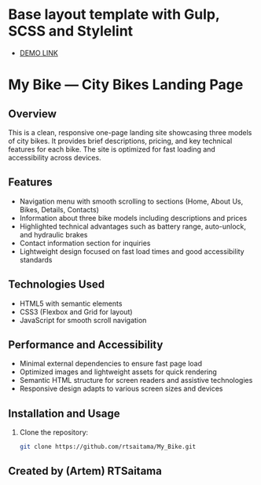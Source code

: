 # Base layout template with Gulp, SCSS and Stylelint
  - [DEMO LINK](https://RTSaitama.github.io/My_Bike/)

# My Bike — City Bikes Landing Page

## Overview
This is a clean, responsive one-page landing site showcasing three models of city bikes. It provides brief descriptions, pricing, and key technical features for each bike. The site is optimized for fast loading and accessibility across devices.

## Features
- Navigation menu with smooth scrolling to sections (Home, About Us, Bikes, Details, Contacts)
- Information about three bike models including descriptions and prices
- Highlighted technical advantages such as battery range, auto-unlock, and hydraulic brakes
- Contact information section for inquiries
- Lightweight design focused on fast load times and good accessibility standards

## Technologies Used
- HTML5 with semantic elements
- CSS3 (Flexbox and Grid for layout)
- JavaScript for smooth scroll navigation

## Performance and Accessibility
- Minimal external dependencies to ensure fast page load
- Optimized images and lightweight assets for quick rendering
- Semantic HTML structure for screen readers and assistive technologies
- Responsive design adapts to various screen sizes and devices

## Installation and Usage
1. Clone the repository:
   ```bash
   git clone https://github.com/rtsaitama/My_Bike.git


## Created by (Artem) RTSaitama
